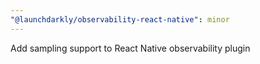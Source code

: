 ```yaml
---
"@launchdarkly/observability-react-native": minor
---
```


Add sampling support to React Native observability plugin
